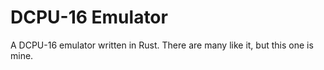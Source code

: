 DCPU-16 Emulator
================

A DCPU-16 emulator written in Rust. There are many like it, but this one is mine.
